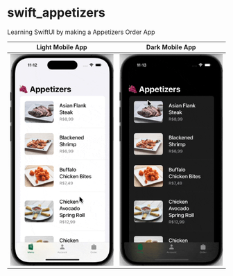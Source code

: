 # swift_appetizers
Learning SwiftUI by making a Appetizers Order App

| Light Mobile App | Dark Mobile App |
| ------ | ------ | 
| ![desktop_walkthrough](/readme_assests/light.gif) | ![desktop_walkthrough](/readme_assests/dark.gif) | 